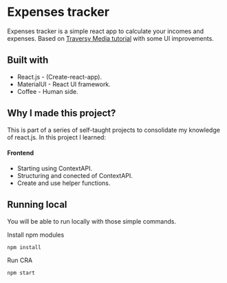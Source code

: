 # Expenses tracker

Expenses tracker is a simple react app to calculate your incomes and expenses. Based on [Traversy Media tutorial](https://www.youtube.com/watch?v=XuFDcZABiDQ&t=2414s) with some UI improvements.

## Built with

- React.js - (Create-react-app).
- MaterialUI - React UI framework.
- Coffee - Human side.

## Why I made this project?

This is part of a series of self-taught projects to consolidate my knowledge of react.js. In this project I learned:

#### Frontend

- Starting using ContextAPI.
- Structuring and conected of ContextAPI.
- Create and use helper functions.

## Running local

You will be able to run locally with those simple commands.

Install npm modules

```
npm install
```

Run CRA

```
npm start
```
